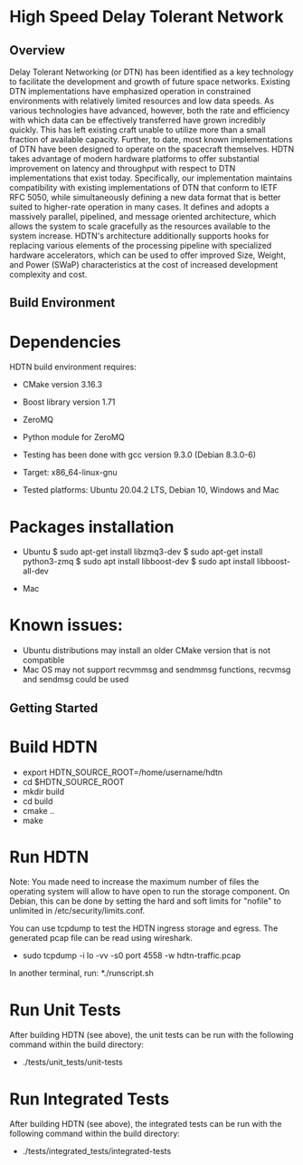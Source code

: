 # High Speed Delay Tolerant Network #

## Overview ##
 Delay Tolerant Networking (or DTN) has been identified as a key technology to facilitate the development and growth of future space networks. Existing DTN implementations have emphasized operation in constrained environments with relatively limited resources and low data speeds. As various technologies have advanced, however, both the rate and efficiency with which data can be effectively transferred have grown incredibly quickly. This has left existing craft unable to utilize more than a small fraction of available capacity. Further, to date, most known implementations of DTN have been designed to operate on the spacecraft themselves. HDTN takes advantage of modern hardware platforms to offer substantial improvement on latency and throughput with respect to DTN implementations that exist today. Specifically, our implementation maintains compatibility with existing implementations of DTN that conform to IETF RFC 5050, while simultaneously defining a new data format that is better suited to higher-rate operation in many cases. It defines and adopts a massively parallel, pipelined, and message oriented architecture, which allows the system to scale gracefully as the resources available to the system increase. HDTN's architecture additionally supports hooks for replacing various elements of the processing pipeline with specialized hardware accelerators, which can be used to offer improved Size, Weight, and Power (SWaP) characteristics at the cost of increased development complexity and cost.

## Build Environment ##

Dependencies 
============
HDTN build environment requires:
* CMake version 3.16.3
* Boost library version 1.71
* ZeroMQ 
* Python module for ZeroMQ

* Testing has been done with gcc version 9.3.0 (Debian 8.3.0-6) 
* Target: x86_64-linux-gnu 
* Tested platforms: Ubuntu 20.04.2 LTS, Debian 10, Windows and Mac 

Packages installation 
======================
* Ubuntu
$ sudo apt-get install libzmq3-dev
$ sudo apt-get install python3-zmq
$ sudo apt install libboost-dev
$ sudo apt install libboost-all-dev

* Mac 

Known issues:
=============
* Ubuntu distributions may install an older CMake version that is not compatible
* Mac OS may not support recvmmsg and sendmmsg functions, recvmsg and sendmsg could be used


## Getting Started  ##

Build HDTN
===========
* export HDTN_SOURCE_ROOT=/home/username/hdtn
* cd $HDTN_SOURCE_ROOT
* mkdir build
* cd build
* cmake ..
* make

Run HDTN
=========
Note: You made need to increase the maximum number of files the operating system will allow to have open to run the storage component. On Debian, this can be done by setting the hard and soft limits for "nofile" to unlimited in /etc/security/limits.conf.

You can use tcpdump to test the HDTN ingress storage and egress. The generated pcap file can be read using wireshark. 
* sudo tcpdump -i lo -vv -s0 port 4558 -w hdtn-traffic.pcap

In another terminal, run:
*./runscript.sh

Run Unit Tests
===============
After building HDTN (see above), the unit tests can be run with the following command within the build directory:
* ./tests/unit_tests/unit-tests

Run Integrated Tests
====================
After building HDTN (see above), the integrated tests can be run with the following command within the build directory:
* ./tests/integrated_tests/integrated-tests
